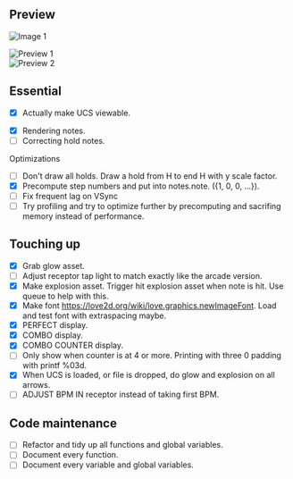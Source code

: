 ## Preview

![Image 1](https://i.imgur.com/hC8zfTS.png)

![Preview 1](https://www.youtube.com/embed/oJ5Or8FDinE")  
![Preview 2](https://www.youtube.com/embed/zq6wmiuq3eQ")

## Essential

- [x] Actually make UCS viewable.

* [x] Rendering notes.
* [ ] Correcting hold notes.

Optimizations

* [ ] Don't draw all holds. Draw a hold from H to end H with y scale factor.
* [x] Precompute step numbers and put into notes.note. ({1, 0, 0, ...}).
* [ ] Fix frequent lag on VSync
* [ ] Try profiling and try to optimize further by precomputing and sacrifing memory instead of performance.

## Touching up

* [x] Grab glow asset.
* [ ] Adjust receptor tap light to match exactly like the arcade version.
* [x] Make explosion asset. Trigger hit explosion asset when note is hit. Use queue to help with this.
* [x] Make font https://love2d.org/wiki/love.graphics.newImageFont. Load and test font with extraspacing maybe.
* [x] PERFECT display.
* [x] COMBO display.
* [x] COMBO COUNTER display. 
* [ ] Only show when counter is at 4 or more. Printing with three 0 padding with printf %03d. 
* [x] When UCS is loaded, or file is dropped, do glow and explosion on all arrows.
* [ ] ADJUST BPM IN receptor instead of taking first BPM.

## Code maintenance

* [ ] Refactor and tidy up all functions and global variables.
* [ ] Document every function.
* [ ] Document every variable and global variables.
